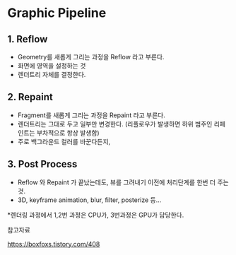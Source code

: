 # Graphic Pipeline



## 1. Reflow

- Geometry를 새롭게 그리는 과정을 Reflow 라고 부른다. 
- 화면에 영역을 설정하는 것
- 렌더트리 자체를 결정한다. 



## 2. Repaint  

- Fragment를 새롭게 그리는 과정을 Repaint  라고 부른다. 
- 렌더트리는 그대로 두고 일부만 변경한다. 
  (리플로우가 발생하면 하위 범주인 리페인트는 부차적으로 항상 발생함)
- 주로 백그라운드 컬러를 바꾼다든지, 



## 3. Post Process

- Reflow 와 Repaint 가 끝났는데도, 뷰를 그려내기 이전에 처리단계를 한번 더 주는 것.
- 3D, keyframe animation, blur, filter, posterize 등...



*렌더링 과정에서 1,2번 과정은 CPU가, 3번과정은 GPU가 담당한다.



참고자료

 https://boxfoxs.tistory.com/408 